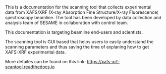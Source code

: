 This is a documentation for the scanning tool that collects experimental data from XAFS/XRF (X-ray Absorption Fine Structure/X-ray Fluorescence) spectroscopy beamline. The tool has been developed by data collection and analysis team of SESAME in collaboration with control team.

This documentation is targeting beamline end-users and scientists.

The scanning tool is GUI based that helps users to easily understand the scanning parameters and thus saving the time of explaning how to get XAFS-XRF experimental data.

More detailes can be found on this link: https://xafs-xrf-scantool.readthedocs.io 
